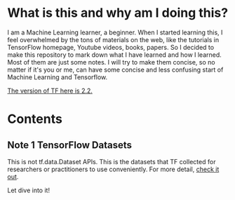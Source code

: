 # What is this and why am I doing this?
I am a Machine Learning learner, a beginner. When I started learning this, I feel overwhelmed by the tons of materials on the web, like the tutorials in TensorFlow homepage, Youtube videos, books, papers. So I decided to make this repository to mark down what I have learned and how I learned. Most of them are just some notes. I will try to make them concise, so no matter if it's you or me, can have some concise and less confusing start of Machine Learning and Tensorflow.

[The version of TF here is 2.2.](https://www.tensorflow.org/api_docs/python/tf)

# Contents

## Note 1 TensorFlow Datasets
This is not tf.data.Dataset APIs. This is the datasets that TF collected for researchers or practitioners to use conveniently. For more detail, [check it out](https://www.tensorflow.org/datasets/overview).

Let dive into it!
